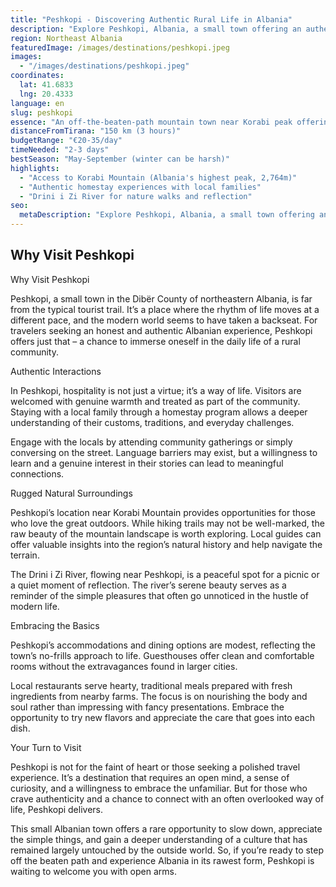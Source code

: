 ```yaml
---
title: "Peshkopi - Discovering Authentic Rural Life in Albania"
description: "Explore Peshkopi, Albania, a small town offering an authentic look at rural life. Engage with locals, discover rugged landscapes, and embrace simplicity."
region: Northeast Albania
featuredImage: /images/destinations/peshkopi.jpeg
images:
  - "/images/destinations/peshkopi.jpeg"
coordinates:
  lat: 41.6833
  lng: 20.4333
language: en
slug: peshkopi
essence: "An off-the-beaten-path mountain town near Korabi peak offering genuine rural Albanian life, homestay experiences, and rugged natural surroundings."
distanceFromTirana: "150 km (3 hours)"
budgetRange: "€20-35/day"
timeNeeded: "2-3 days"
bestSeason: "May-September (winter can be harsh)"
highlights:
  - "Access to Korabi Mountain (Albania's highest peak, 2,764m)"
  - "Authentic homestay experiences with local families"
  - "Drini i Zi River for nature walks and reflection"
seo:
  metaDescription: "Explore Peshkopi, Albania, a small town offering an authentic look at rural life. Engage with locals, discover rugged landscapes, and embrace simplicity."
---
```


## Why Visit Peshkopi

Why Visit Peshkopi

Peshkopi, a small town in the Dibër County of northeastern Albania, is far from the typical tourist trail. It’s a place where the rhythm of life moves at a different pace, and the modern world seems to have taken a backseat. For travelers seeking an honest and authentic Albanian experience, Peshkopi offers just that – a chance to immerse oneself in the daily life of a rural community.

Authentic Interactions

In Peshkopi, hospitality is not just a virtue; it’s a way of life. Visitors are welcomed with genuine warmth and treated as part of the community. Staying with a local family through a homestay program allows a deeper understanding of their customs, traditions, and everyday challenges.

Engage with the locals by attending community gatherings or simply conversing on the street. Language barriers may exist, but a willingness to learn and a genuine interest in their stories can lead to meaningful connections.

Rugged Natural Surroundings

Peshkopi’s location near Korabi Mountain provides opportunities for those who love the great outdoors. While hiking trails may not be well-marked, the raw beauty of the mountain landscape is worth exploring. Local guides can offer valuable insights into the region’s natural history and help navigate the terrain.

The Drini i Zi River, flowing near Peshkopi, is a peaceful spot for a picnic or a quiet moment of reflection. The river’s serene beauty serves as a reminder of the simple pleasures that often go unnoticed in the hustle of modern life.

Embracing the Basics

Peshkopi’s accommodations and dining options are modest, reflecting the town’s no-frills approach to life. Guesthouses offer clean and comfortable rooms without the extravagances found in larger cities.

Local restaurants serve hearty, traditional meals prepared with fresh ingredients from nearby farms. The focus is on nourishing the body and soul rather than impressing with fancy presentations. Embrace the opportunity to try new flavors and appreciate the care that goes into each dish.

Your Turn to Visit

Peshkopi is not for the faint of heart or those seeking a polished travel experience. It’s a destination that requires an open mind, a sense of curiosity, and a willingness to embrace the unfamiliar. But for those who crave authenticity and a chance to connect with an often overlooked way of life, Peshkopi delivers.

This small Albanian town offers a rare opportunity to slow down, appreciate the simple things, and gain a deeper understanding of a culture that has remained largely untouched by the outside world. So, if you’re ready to step off the beaten path and experience Albania in its rawest form, Peshkopi is waiting to welcome you with open arms.


